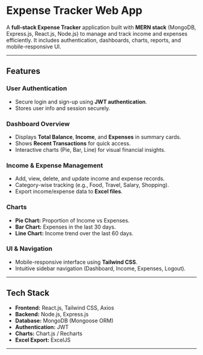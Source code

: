 # Expense Tracker Web App

A **full-stack Expense Tracker** application built with **MERN stack** (MongoDB, Express.js, React.js, Node.js) to manage and track income and expenses efficiently. It includes authentication, dashboards, charts, reports, and mobile-responsive UI.

---

## **Features**

### **User Authentication**
- Secure login and sign-up using **JWT authentication**.
- Stores user info and session securely.

### **Dashboard Overview**
- Displays **Total Balance**, **Income**, and **Expenses** in summary cards.
- Shows **Recent Transactions** for quick access.
- Interactive charts (Pie, Bar, Line) for visual financial insights.

### **Income & Expense Management**
- Add, view, delete, and update income and expense records.
- Category-wise tracking (e.g., Food, Travel, Salary, Shopping).
- Export income/expense data to **Excel files**.

### **Charts**
- **Pie Chart:** Proportion of Income vs Expenses.
- **Bar Chart:** Expenses in the last 30 days.
- **Line Chart:** Income trend over the last 60 days.

### **UI & Navigation**
- Mobile-responsive interface using **Tailwind CSS**.
- Intuitive sidebar navigation (Dashboard, Income, Expenses, Logout).

---

## **Tech Stack**
- **Frontend:** React.js, Tailwind CSS, Axios
- **Backend:** Node.js, Express.js
- **Database:** MongoDB (Mongoose ORM)
- **Authentication:** JWT
- **Charts:** Chart.js / Recharts
- **Excel Export:** ExcelJS

---
 
